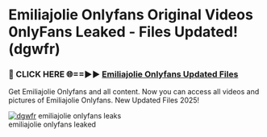 # Emiliajolie Onlyfans Original Videos 0nlyFans Leaked - Files Updated! (dgwfr)

<h3>🔴 CLICK HERE 🌐==►► <a href="https://tinyurl.com/2jnfzry5" rel="nofollow">Emiliajolie Onlyfans Updated Files</a></h3>

Get Emiliajolie Onlyfans and all content. Now you can access all videos and pictures of Emiliajolie Onlyfans. New Updated Files 2025!

[![dgwfr](https://i.imgur.com/GyGTBgg.gif)](https://tinyurl.com/2jnfzry5)
emiliajolie onlyfans leaks<br>
emiliajolie onlyfans leaked